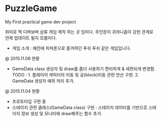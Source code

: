 # PuzzleGame
My First practical game dev project

취미로 책 디벼보며 삼류 게임 제작 하는 곳 임미다.
주인장이 귀차니즘이 강한 관계로 언제 업데이트 될지 모릅미다.

- 게임 소개 :
  예전에 피쳐폰으로 즐겨하던 푸쉬 푸쉬 같은 게임입니다.

@ 2015.11.06 현황
- GameData class 생성자 및  draw를 좀더 사용하기 편리하게 & 세련되게 변경함.
TODO : 1. 플레이어 캐릭터의 이동 및 공(block)이동 관련 연산 구현.
       2. GameData 생성자 예외 처리 추가.

@ 2015.11.04 현황
- 프로토타입 구현 중
- 스테이지 관련 클래스(GameData class) 구현 : 
  스테이지 데이터를 기반으로 스테이지 정보 생성 및 모니터에 draw해주는 함수 추가.



